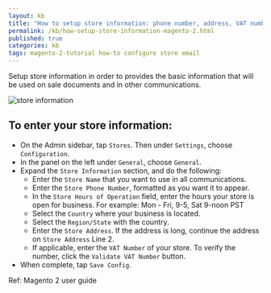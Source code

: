```yaml
---
layout: kb
title: "How to setup store information: phone number, address, VAT number in Magento 2"
permalink: /kb/how-setup-store-information-magento-2.html
published: true
categories: kb 
tags: magento-2-tutorial how-to configure store email
---
```



Setup store information in order to provides the basic information that will be used on sale documents and in other communications.

![store information](https://lh4.googleusercontent.com/qFjQd2p3qndKOB46_lXllMb91GQcBROmpux91009_dfkfe1FlArTwX4WjH87-6kCY6pR0QR9FwtsSo0jDvoFSSUiCUo0dJ5G5ALxncqBMduecC2GGUNSlEEhfHqtjuOBiy8VbKqx)

## To enter your store information:

* On the Admin sidebar, tap `Stores`. Then under `Settings`, choose `Configuration`.
* In the panel on the left under `General`, choose `General`.
* Expand the `Store Information` section, and do the following:
  * Enter the `Store Name` that you want to use in all communications.
  * Enter the `Store Phone Number`, formatted as you want it to appear.
  * In the `Store Hours of Operation` field, enter the hours your store is open for business. For example: Mon - Fri, 9-5, Sat 9-noon PST
  * Select the `Country` where your business is located.
  * Select the `Region/State` with the country.
  * Enter the `Store Address`. If the address is long, continue the address on `Store Address` Line 2.
  * If applicable, enter the `VAT Number` of your store. To verify the number, click the `Validate VAT Number` button.
* When complete, tap `Save Config`.

Ref: Magento 2 user guide
